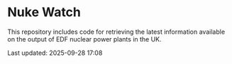 # Nuke Watch

This repository includes code for retrieving the latest information available on the output of EDF nuclear power plants in the UK.

Last updated: 2025-09-28 17:08